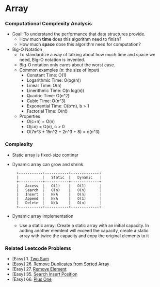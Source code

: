 # Array

### Computational Complexity Analysis
* Goal: To understand the performance that data structures provide.
    - How much **time** does this algorithm need to finish?
    - How much **space** dose this algorithm need for computation?
* Big-O Notation
    - To standardize a way of talking about how much time and space we need, Big-O notation is invented.
    - Big-O notation only cares about the worst case.
    - Common examples (n: the size of input)
        - Constant Time: O(1)
        - Logarithmic Time: O(og(n))
        - Linear Time: O(n)
        - Linerithmic Time: O(n log(n))
        - Quadric Time: O(n^2)
        - Cubic Time: O(n^3)
        - Exponential Time: O(b^n), b > 1
        - Factorial TIme: O(n!)
    - Properties
        - O(c+n) = O(n)
        - O(cn) = O(n), c > 0
        - O(7n^3 + 15n^2 + 2n^3 + 8) = o(n^3)

### Complexity
* Static array is fixed-size continar
* Dynamic array can grow and shrink

        +-----------+-----------+-------------+
        |           |   Static  |   Dynamic   |
        +-----------+-----------+-------------+
        |   Access  |   O(1)    |   O(1)      |
        |   Search  |   O(n)    |   O(n)      |
        |   Insert  |   N/A     |   O(n)      |
        |   Append  |   N/A     |   O(1)      |
        |   Delete  |   N/A     |   O(n)      |
        +-----------+-----------+-------------+

* Dynamic array implementation
    - Use a static array: Create a static array with an initial capacity. In adding another elemtent will exceed the capacity, create a static array with twice the capacity and copy the original elements to it

### Related Leetcode Problems
* [Easy]  1. [Two Sum](https://leetcode.com/problems/two-sum/)
* [Easy]  26. [Remove Duplicates from Sorted Array](https://leetcode.com/problems/remove-duplicates-from-sorted-array/)
* [Easy]  27. [Remove Element](https://leetcode.com/problems/remove-element/)
* [Easy]  35. [Search Insert Position](https://leetcode.com/problems/search-insert-position/)
* [Easy]  66. [Plus One](https://leetcode.com/problems/plus-one/)
